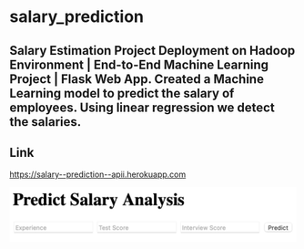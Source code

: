 # salary_prediction

## Salary Estimation Project Deployment on Hadoop Environment | End-to-End Machine Learning Project | Flask Web App. Created a Machine Learning model to predict the salary of employees. Using linear regression we detect the salaries.

## Link
https://salary--prediction--apii.herokuapp.com


![This is an image](https://github.com/Sanskar02/salary_prediction/blob/1ba4533bf0ba4ac68a6806b5251da7891c52222a/Deployment.png)

